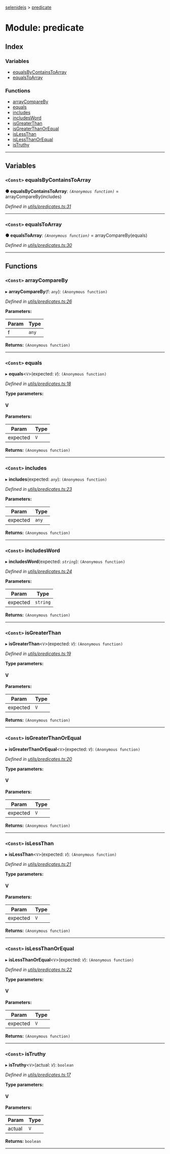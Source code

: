 [selenidejs](../README.md) > [predicate](../modules/predicate.md)

# Module: predicate

## Index

### Variables

* [equalsByContainsToArray](predicate.md#equalsbycontainstoarray)
* [equalsToArray](predicate.md#equalstoarray)

### Functions

* [arrayCompareBy](predicate.md#arraycompareby)
* [equals](predicate.md#equals)
* [includes](predicate.md#includes)
* [includesWord](predicate.md#includesword)
* [isGreaterThan](predicate.md#isgreaterthan)
* [isGreaterThanOrEqual](predicate.md#isgreaterthanorequal)
* [isLessThan](predicate.md#islessthan)
* [isLessThanOrEqual](predicate.md#islessthanorequal)
* [isTruthy](predicate.md#istruthy)

---

## Variables

<a id="equalsbycontainstoarray"></a>

### `<Const>` equalsByContainsToArray

**● equalsByContainsToArray**: *`(Anonymous function)`* =  arrayCompareBy(includes)

*Defined in [utils/predicates.ts:31](https://github.com/KnowledgeExpert/selenidejs/blob/master/lib/utils/predicates.ts#L31)*

___
<a id="equalstoarray"></a>

### `<Const>` equalsToArray

**● equalsToArray**: *`(Anonymous function)`* =  arrayCompareBy(equals)

*Defined in [utils/predicates.ts:30](https://github.com/KnowledgeExpert/selenidejs/blob/master/lib/utils/predicates.ts#L30)*

___

## Functions

<a id="arraycompareby"></a>

### `<Const>` arrayCompareBy

▸ **arrayCompareBy**(f: *`any`*): `(Anonymous function)`

*Defined in [utils/predicates.ts:26](https://github.com/KnowledgeExpert/selenidejs/blob/master/lib/utils/predicates.ts#L26)*

**Parameters:**

| Param | Type |
| ------ | ------ |
| f | `any` |

**Returns:** `(Anonymous function)`

___
<a id="equals"></a>

### `<Const>` equals

▸ **equals**<`V`>(expected: *`V`*): `(Anonymous function)`

*Defined in [utils/predicates.ts:18](https://github.com/KnowledgeExpert/selenidejs/blob/master/lib/utils/predicates.ts#L18)*

**Type parameters:**

#### V 
**Parameters:**

| Param | Type |
| ------ | ------ |
| expected | `V` |

**Returns:** `(Anonymous function)`

___
<a id="includes"></a>

### `<Const>` includes

▸ **includes**(expected: *`any`*): `(Anonymous function)`

*Defined in [utils/predicates.ts:23](https://github.com/KnowledgeExpert/selenidejs/blob/master/lib/utils/predicates.ts#L23)*

**Parameters:**

| Param | Type |
| ------ | ------ |
| expected | `any` |

**Returns:** `(Anonymous function)`

___
<a id="includesword"></a>

### `<Const>` includesWord

▸ **includesWord**(expected: *`string`*): `(Anonymous function)`

*Defined in [utils/predicates.ts:24](https://github.com/KnowledgeExpert/selenidejs/blob/master/lib/utils/predicates.ts#L24)*

**Parameters:**

| Param | Type |
| ------ | ------ |
| expected | `string` |

**Returns:** `(Anonymous function)`

___
<a id="isgreaterthan"></a>

### `<Const>` isGreaterThan

▸ **isGreaterThan**<`V`>(expected: *`V`*): `(Anonymous function)`

*Defined in [utils/predicates.ts:19](https://github.com/KnowledgeExpert/selenidejs/blob/master/lib/utils/predicates.ts#L19)*

**Type parameters:**

#### V 
**Parameters:**

| Param | Type |
| ------ | ------ |
| expected | `V` |

**Returns:** `(Anonymous function)`

___
<a id="isgreaterthanorequal"></a>

### `<Const>` isGreaterThanOrEqual

▸ **isGreaterThanOrEqual**<`V`>(expected: *`V`*): `(Anonymous function)`

*Defined in [utils/predicates.ts:20](https://github.com/KnowledgeExpert/selenidejs/blob/master/lib/utils/predicates.ts#L20)*

**Type parameters:**

#### V 
**Parameters:**

| Param | Type |
| ------ | ------ |
| expected | `V` |

**Returns:** `(Anonymous function)`

___
<a id="islessthan"></a>

### `<Const>` isLessThan

▸ **isLessThan**<`V`>(expected: *`V`*): `(Anonymous function)`

*Defined in [utils/predicates.ts:21](https://github.com/KnowledgeExpert/selenidejs/blob/master/lib/utils/predicates.ts#L21)*

**Type parameters:**

#### V 
**Parameters:**

| Param | Type |
| ------ | ------ |
| expected | `V` |

**Returns:** `(Anonymous function)`

___
<a id="islessthanorequal"></a>

### `<Const>` isLessThanOrEqual

▸ **isLessThanOrEqual**<`V`>(expected: *`V`*): `(Anonymous function)`

*Defined in [utils/predicates.ts:22](https://github.com/KnowledgeExpert/selenidejs/blob/master/lib/utils/predicates.ts#L22)*

**Type parameters:**

#### V 
**Parameters:**

| Param | Type |
| ------ | ------ |
| expected | `V` |

**Returns:** `(Anonymous function)`

___
<a id="istruthy"></a>

### `<Const>` isTruthy

▸ **isTruthy**<`V`>(actual: *`V`*): `boolean`

*Defined in [utils/predicates.ts:17](https://github.com/KnowledgeExpert/selenidejs/blob/master/lib/utils/predicates.ts#L17)*

**Type parameters:**

#### V 
**Parameters:**

| Param | Type |
| ------ | ------ |
| actual | `V` |

**Returns:** `boolean`

___

